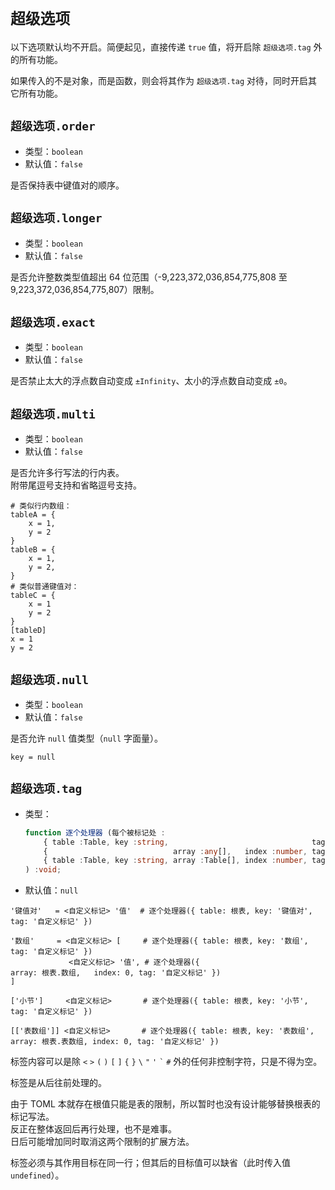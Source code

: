 ﻿
`超级选项`
==========

以下选项默认均不开启。简便起见，直接传递 `true` 值，将开启除 `超级选项.tag` 外的所有功能。

如果传入的不是对象，而是函数，则会将其作为 `超级选项.tag` 对待，同时开启其它所有功能。

`超级选项.order`
----------------

*   类型：`boolean`
*   默认值：`false`

是否保持表中键值对的顺序。

`超级选项.longer`
-----------------

*   类型：`boolean`
*   默认值：`false`

是否允许整数类型值超出 64 位范围（-9,223,372,036,854,775,808 至 9,223,372,036,854,775,807）限制。

`超级选项.exact`
----------------

*   类型：`boolean`
*   默认值：`false`

是否禁止太大的浮点数自动变成 `±Infinity`、太小的浮点数自动变成 `±0`。

`超级选项.multi`
----------------

*   类型：`boolean`
*   默认值：`false`

是否允许多行写法的行内表。  
附带尾逗号支持和省略逗号支持。

```
# 类似行内数组：
tableA = {
    x = 1,
    y = 2
}
tableB = {
    x = 1,
    y = 2,
}
# 类似普通键值对：
tableC = {
    x = 1
    y = 2
}
[tableD]
x = 1
y = 2
```

`超级选项.null`
---------------

*   类型：`boolean`
*   默认值：`false`

是否允许 `null` 值类型（`null` 字面量）。

```
key = null
```

`超级选项.tag`
--------------

*   类型：
    ```typescript
    function 逐个处理器 (每个被标记处 :
        { table :Table, key :string,                                tag :string } |
        {                            array :any[],   index :number, tag :string } |
        { table :Table, key :string, array :Table[], index :number, tag :string }
    ) :void;
    ```
*   默认值：`null`

```
'键值对'   = <自定义标记> '值'  # 逐个处理器({ table: 根表, key: '键值对',                               tag: '自定义标记' })

'数组'     = <自定义标记> [     # 逐个处理器({ table: 根表, key: '数组',                                 tag: '自定义标记' })
             <自定义标记> '值', # 逐个处理器({                             array: 根表.数组,   index: 0, tag: '自定义标记' })
]

['小节']     <自定义标记>       # 逐个处理器({ table: 根表, key: '小节',                                 tag: '自定义标记' })

[['表数组']] <自定义标记>       # 逐个处理器({ table: 根表, key: '表数组', array: 根表.表数组, index: 0, tag: '自定义标记' })
```

标签内容可以是除 `<` `>` `(` `)` `[` `]` `{` `}` <code>&#92;</code> `"` `'` <code>&#96;</code> `#` 外的任何非控制字符，只是不得为空。

标签是从后往前处理的。

由于 TOML 本就存在根值只能是表的限制，所以暂时也没有设计能够替换根表的标记写法。  
反正在整体返回后再行处理，也不是难事。  
日后可能增加同时取消这两个限制的扩展方法。

标签必须与其作用目标在同一行；但其后的目标值可以缺省（此时传入值 `undefined`）。

